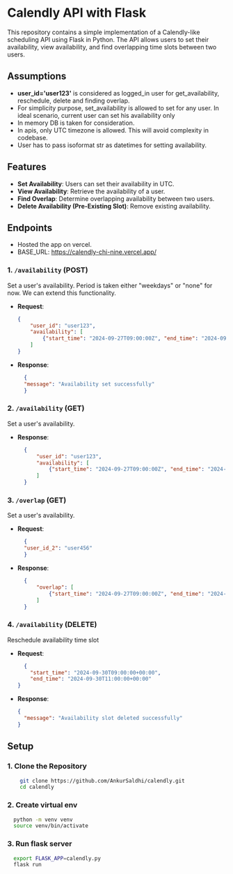 # Calendly API with Flask

This repository contains a simple implementation of a Calendly-like scheduling API using Flask in Python. The API allows users to set their availability, view availability, and find overlapping time slots between two users.

## Assumptions
- **user_id='user123'** is considered as logged_in user for get_availability, reschedule, delete and finding overlap.
- For simplicity purpose, set_availability is allowed to set for any user. 
   In ideal scenario, current user can set his availability only
- In memory DB is taken for consideration.
- In apis, only UTC timezone is allowed. This will avoid complexity in codebase.
- User has to pass isoformat str as datetimes for setting availability.


## Features

- **Set Availability**: Users can set their availability in UTC.
- **View Availability**: Retrieve the availability of a user.
- **Find Overlap**: Determine overlapping availability between two users.
- **Delete Availability (Pre-Existing Slot)**: Remove existing availability.

## Endpoints
- Hosted the app on vercel.
- BASE_URL: https://calendly-chi-nine.vercel.app/

### 1. `/availability` (POST)
Set a user's availability. Period is taken either "weekdays" or "none" for now. 
We can extend this functionality.

- **Request**: 
  ```json
  {
      "user_id": "user123",
      "availability": [
          {"start_time": "2024-09-27T09:00:00Z", "end_time": "2024-09-27T10:00:00Z", "period": "weekdays"}
      ]
  }
- **Response**: 
  ```json
    {
    "message": "Availability set successfully"
    }

### 2. `/availability` (GET)
Set a user's availability.
- **Response**: 
  ```json
    {
        "user_id": "user123",
        "availability": [
            {"start_time": "2024-09-27T09:00:00Z", "end_time": "2024-09-27T10:00:00Z"}
        ]
    }

### 3. `/overlap` (GET)
Set a user's availability.
- **Request**: 
  ```json
    {
    "user_id_2": "user456"
    }
- **Response**: 
  ```json
    {
        "overlap": [
            {"start_time": "2024-09-27T09:00:00Z", "end_time": "2024-09-27T09:30:00Z"}
        ]
    }

### 4. `/availability` (DELETE)
Reschedule availability time slot
- **Request**: 
  ```json
    {
      "start_time": "2024-09-30T09:00:00+00:00",
      "end_time": "2024-09-30T11:00:00+00:00"
  }
- **Response**: 
    ```json
  {
      "message": "Availability slot deleted successfully"
  }
  
## Setup

### 1. Clone the Repository

```bash
    git clone https://github.com/AnkurSaldhi/calendly.git
    cd calendly
```
### 2. Create virtual env
```bash
  python -m venv venv
  source venv/bin/activate
```
### 3. Run flask server
```bash
  export FLASK_APP=calendly.py
  flask run
```